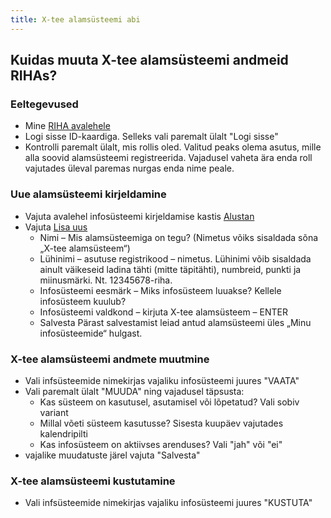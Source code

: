 ```yaml
---
title: X-tee alamsüsteemi abi
---
```


## Kuidas muuta X-tee alamsüsteemi andmeid RIHAs?

### Eeltegevused

- Mine [RIHA avalehele](https://www.riha.ee/)
- Logi sisse ID-kaardiga. Selleks vali paremalt ülalt "Logi sisse"
- Kontrolli paremalt ülalt, mis rollis oled. Valitud peaks olema asutus, mille alla soovid alamsüsteemi registreerida. Vajadusel vaheta ära enda roll vajutades üleval paremas nurgas enda nime peale.

### Uue alamsüsteemi kirjeldamine

- Vajuta avalehel infosüsteemi kirjeldamise kastis [Alustan](https://www.riha.ee/Kirjelda)
- Vajuta [Lisa uus](https://www.riha.ee/Kirjelda/Uus)
  - Nimi – Mis alamsüsteemiga on tegu? (Nimetus võiks sisaldada sõna „X-tee alamsüsteem“)
  - Lühinimi – asutuse  registrikood – nimetus. Lühinimi võib sisaldada ainult väikeseid ladina tähti (mitte täpitähti), numbreid, punkti ja miinusmärki. Nt. 12345678-riha.
  - Infosüsteemi eesmärk – Miks infosüsteem luuakse? Kellele infosüsteem kuulub?
  - Infosüsteemi valdkond – kirjuta X-tee alamsüsteem – ENTER
  - Salvesta
Pärast salvestamist leiad antud alamsüsteemi üles „Minu infosüsteemide“ hulgast.

### X-tee alamsüsteemi andmete muutmine

- Vali infsüsteemide nimekirjas vajaliku infosüsteemi juures "VAATA"
- Vali paremalt ülalt "MUUDA" ning vajadusel täpsusta:
  - Kas süsteem on kasutusel, asutamisel või lõpetatud? Vali sobiv variant
  - Millal võeti süsteem kasutusse? Sisesta kuupäev vajutades kalendripilti
  - Kas infosüsteem on aktiivses arenduses? Vali "jah" või "ei"
- vajalike muudatuste järel vajuta "Salvesta"

### X-tee alamsüsteemi kustutamine

- Vali infsüsteemide nimekirjas vajaliku infosüsteemi juures "KUSTUTA"